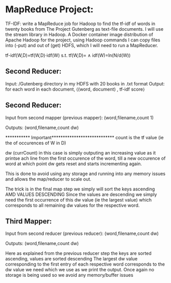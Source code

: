 # MapReduce Project:

TF-IDF: write a MapReduce job for Hadoop to find the tf-idf of words in twenty books from The Project Gutenberg as text-file documents. I will use the stream library in Hadoop. A Docker container image distribution of Apache Hadoop for the project, using Hadoop commands I can copy files into (-put) and out of (get) HDFS, which I will need to run a MapReducer.

tf-idf(W,D)=tf(W,D)⋅idf(W) s.t. tf(W,D)=<occurrences of W in D> ∧ idf(W)=ln(N/d(W))

## Second Reducer:
Input: /Gutenberg directory in my HDFS with 20 books in .txt format
Output: for each word in each document, ⟨(word, document) , tf-idf score⟩

## Second Reducer:
Input from second mapper (previous mapper):
(word,filename,count    1)

Outputs:
(word,filename,count    dw)

*********** Important****************************
count is the tf value (ie the  of occurences of W in D)

dw (currCount) in this case is simply outputing an increasing value as it printse ach line from the 
first occurence of the word, till a new occurence of word at which point dw gets reset and starts
incrementing again. 

This is done to avoid using any storage and running into any memory issues and allows the map/reducer
to scale out. 

The trick is in the final map step we simply will sort the keys ascending AMD VALUES DESCENDING
Since the values are descending we simply need the first occurrence of this dw value (ie the largest value)
which corresponds to all remaining dw values for the respective word. 


## Third Mapper:
Input from second reducer (previous reducer):
(word,filename,count    dw)

Outputs:
(word,filename,count    dw)

Here as explained from the previous reducer step the keys are sorted ascending, values are sorted descending
The largest dw value corresponding to the first entry of each respective word corresponds to the dw value we
need which we use as we print the output. Once again no storage is being used so we avoid any memory/buffer issues
